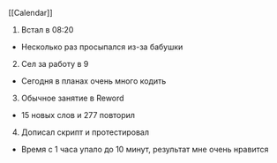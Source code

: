 [[Calendar]]
1. Встал в 08:20
- Несколько раз просыпался из-за бабушки
2. Сел за работу в 9
- Сегодня в планах очень много кодить
3. Обычное занятие в Reword
- 15 новых слов и 277 повторил
4. Дописал скрипт и протестировал
- Время с 1 часа упало до 10 минут, результат мне очень нравится 